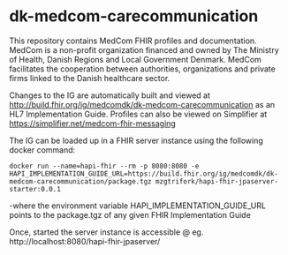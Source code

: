 # dk-medcom-carecommunication

This repository contains MedCom FHIR profiles and documentation. MedCom is a non-profit organization financed and owned by The Ministry of Health, Danish Regions and Local Government Denmark. MedCom facilitates the cooperation between authorities, organizations and private firms linked to the Danish healthcare sector.

Changes to the IG are automatically built and viewed at http://build.fhir.org/ig/medcomdk/dk-medcom-carecommunication as an HL7 Implementation Guide. Profiles can also be viewed on Simplifier at https://simplifier.net/medcom-fhir-messaging

The IG can be loaded up in a FHIR server instance using the following docker command:

```
docker run --name=hapi-fhir --rm -p 8080:8080 -e HAPI_IMPLEMENTATION_GUIDE_URL=https://build.fhir.org/ig/medcomdk/dk-medcom-carecommunication/package.tgz mzgtrifork/hapi-fhir-jpaserver-starter:0.0.1
```
-where the environment variable HAPI_IMPLEMENTATION_GUIDE_URL points to the package.tgz of any given FHIR Implementation Guide

Once, started the server instance is accessible @ eg. http://localhost:8080/hapi-fhir-jpaserver/

